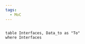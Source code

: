 ```yaml
---
tags:
  - MoC
---
```




```dataview

table Interfaces, Data_to as "To" 
where Interfaces 
  
```





